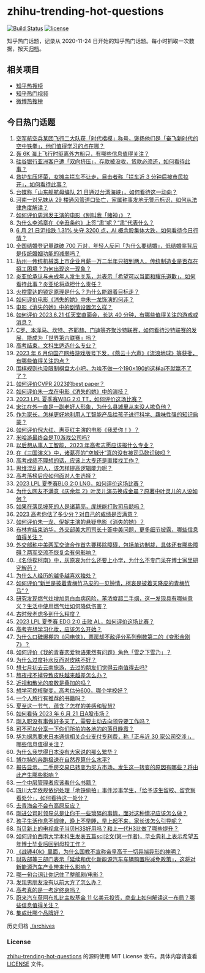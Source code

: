 # zhihu-trending-hot-questions

[![Build Status](https://github.com/justjavac/zhihu-trending-hot-questions/workflows/ci/badge.svg?branch=master)](https://github.com/justjavac/zhihu-trending-hot-questions/actions)
[![license](https://img.shields.io/github/license/justjavac/zhihu-trending-hot-questions)](https://github.com/justjavac/zhihu-trending-hot-questions/blob/master/LICENSE)

知乎热门话题，记录从 2020-11-24
日开始的知乎热门话题。每小时抓取一次数据，按天[归档](./archives)。

## 相关项目

- [知乎热搜榜](https://github.com/justjavac/zhihu-trending-top-search)
- [知乎热门视频](https://github.com/justjavac/zhihu-trending-hot-video)
- [微博热搜榜](https://github.com/justjavac/weibo-trending-hot-search)

## 今日热门话题

<!-- BEGIN -->
<!-- 最后更新时间 Thu Jun 22 2023 07:10:37 GMT+0800 (China Standard Time) -->

1. [空军航空兵某团飞行二大队获「时代楷模」称号，褒扬他们是「奋飞新时代的空中铁拳」，他们值得学习的点在哪？](https://www.zhihu.com/question/607609756)
1. [轰 6K 海上飞行时驱离外方船只，有哪些信息值得关注？](https://www.zhihu.com/question/607773769)
1. [硅谷银行亚洲客户遭「双向挤压」，存款被没收，贷款必须还，如何看待此事？](https://www.zhihu.com/question/607811714)
1. [救护车压坏菜，女摊主拦车不让走，目击者称「拦车近 3 分钟后被市民拉开」，如何看待此事？](https://www.zhihu.com/question/607601229)
1. [台媒称「山东舰航母编队 21 日通过台湾海峡」，如何看待这一动向？](https://www.zhihu.com/question/607809103)
1. [河南一对兄妹从 29 楼通风管道口坠亡，家属称事发地无警示标识，如何从法律角度解读？](https://www.zhihu.com/question/607786666)
1. [如何评价周润发主演的电影《别叫我「赌神」》？](https://www.zhihu.com/question/607437807)
1. [为什么李鸿章在《辛丑条约》上签“肃”呢？“肃”代表什么？](https://www.zhihu.com/question/606492887)
1. [6 月 21 日沪指跌 1.31% 失守 3200 点，AI 概念股集体大跌，如何看待今日行情？](https://www.zhihu.com/question/607781796)
1. [全国结婚登记量跌破 700 万对，年轻人反问「为什么要结婚」，低结婚率背后是传统婚姻功能的减弱吗？](https://www.zhihu.com/question/607794507)
1. [杭州一传统机械类上市企业月薪一万二半年只招到两人，传统制造业是否存在招工困境？为何出现这一现象？](https://www.zhihu.com/question/607607659)
1. [炎亚纶承认与未成年人发生关系，并表示「希望可以当面和耀乐道歉」，如何看待此事？炎亚纶将承担什么责任？](https://www.zhihu.com/question/607744350)
1. [火控雷达的锁定原理是什么？为什么能跟着目标走？](https://www.zhihu.com/question/268885907)
1. [如何评价电影《消失的她》中朱一龙饰演的何非？](https://www.zhihu.com/question/607263386)
1. [电影《消失的她》中的剧情设置怎么样？](https://www.zhihu.com/question/572197325)
1. [如何评价 2023.6.21 任天堂直面会，长达 40 分钟，有哪些值得关注的游戏或消息？](https://www.zhihu.com/question/607811262)
1. [C罗、本泽马、坎特、齐耶赫、门迪等齐聚沙特联赛，如何看待沙特联赛的发展，能成为「世界第六联赛」吗？](https://www.zhihu.com/question/607841857)
1. [高考结束，文科生适选什么专业？](https://www.zhihu.com/question/606371023)
1. [2023 年 6 月份国产网络游戏版号下发，《燕云十六声》《流浪地球》等获批，有哪些值得关注的点？](https://www.zhihu.com/question/607865579)
1. [围棋规则也没限制棋盘大小吧，为啥不做一个190×190的这样ai不就赢不了了？](https://www.zhihu.com/question/607265632)
1. [如何评价CVPR 2023的best paper？](https://www.zhihu.com/question/607381076)
1. [如何评价朱一龙在电影《消失的她》中的演技？](https://www.zhihu.com/question/607660063)
1. [2023 LPL 夏季赛WBG 2:0 TT，如何评价这场比赛？](https://www.zhihu.com/question/607832832)
1. [宋江在外一直是一副老好人形象，为什么县城里从来没人欺负他？](https://www.zhihu.com/question/593444610)
1. [作为家长，怎样更好地利用人工智能产品给孩子进行科学、趣味性强的知识启蒙？](https://www.zhihu.com/question/606792869)
1. [如何评价倪大红、惠英红主演的电影《我爱你！》？](https://www.zhihu.com/question/603875310)
1. [米哈游最终会是T0游戏公司吗?](https://www.zhihu.com/question/585107694)
1. [以后想从事人工智能，2023 年高考志愿应该报什么专业？](https://www.zhihu.com/question/604842869)
1. [在《三国演义》中，诸葛亮的“空城计”真的没有被司马懿识破吗？](https://www.zhihu.com/question/604680603)
1. [高考成绩不理想的话，应该上大专还是直接找工作？](https://www.zhihu.com/question/607743238)
1. [思维混乱的人，该怎样提高逻辑能力呢？](https://www.zhihu.com/question/606998183)
1. [高考落榜后应如何面对人生选择？](https://www.zhihu.com/question/607807852)
1. [2023 LPL 夏季赛BLG 2:0 LNG，如何评价这场比赛？](https://www.zhihu.com/question/607854309)
1. [为什么网友不满意《庆余年 2》叶灵儿演员换成金晨？原著中叶灵儿的人设如何？](https://www.zhihu.com/question/607597903)
1. [如果在落凤坡死的人是诸葛亮，庞统能打败司马懿吗？](https://www.zhihu.com/question/606962512)
1. [2023 高考你估了多少分？对自己的成绩是否满意？](https://www.zhihu.com/question/606554020)
1. [如何评价朱一龙、倪妮主演的悬疑电影《消失的她》？](https://www.zhihu.com/question/607263125)
1. [布林肯结束访华，外交部美大司司长十答中美问题，更多细节披露，哪些信息值得关注？](https://www.zhihu.com/question/607816687)
1. [外交部称中美两军交流合作首先要移除障碍，包括单边制裁，具体还有哪些障碍？两军交流不恢复会有何影响？](https://www.zhihu.com/question/607825029)
1. [《名侦探柯南》中，灰原哀为什么还要上小学，为什么不专门呆在博士家里研究解药？](https://www.zhihu.com/question/580499306)
1. [为什么人经历的越多越喜欢独处？](https://www.zhihu.com/question/597884145)
1. [如何评价“新兰是披着青梅竹马皮的一见钟情，柯哀是披着天降皮的青梅竹马”？](https://www.zhihu.com/question/607563784)
1. [研究发现燃气灶增加患白血病风险，苯浓度超二手烟，这一发现具有哪些意义？生活中使用燃气灶如何降低伤害？](https://www.zhihu.com/question/607771756)
1. [古时候老虎多到什么程度？](https://www.zhihu.com/question/284091530)
1. [2023 LPL 夏季赛 EDG 2:0 击败 AL，如何评价这场比赛？](https://www.zhihu.com/question/607809558)
1. [高考完想学习化妆，应该怎么开始？](https://www.zhihu.com/question/606636321)
1. [为什么口碑爆棚的《闪电侠》，票房却不敌评分系列倒数第二的《变形金刚 7》？](https://www.zhihu.com/question/607423261)
1. [如何评价《我的青春恋爱物语果然有问题》角色「雪之下雪乃」？](https://www.zhihu.com/question/25404348)
1. [为什么过度补水反而对皮肤不好？](https://www.zhihu.com/question/606105231)
1. [想七月初去云南旅游，去过的朋友们觉得云南值得去吗?](https://www.zhihu.com/question/605464438)
1. [熬夜戒不掉导致皮肤越来越差怎么办？](https://www.zhihu.com/question/604340589)
1. [近视和散光的度数是叠加的吗？](https://www.zhihu.com/question/345269013)
1. [想学可控核聚变，高考估分600，哪个学校好？](https://www.zhihu.com/question/607295338)
1. [一个人旅行有推荐的书籍吗？](https://www.zhihu.com/question/602423686)
1. [夏至这一节气，蕴含了怎样的美感和智慧?](https://www.zhihu.com/question/607799333)
1. [如何看待 2023 年 6 月 21 日A股市场？](https://www.zhihu.com/question/607690497)
1. [刚入职没有事做好多天了，需要主动去向领导要工作吗？](https://www.zhihu.com/question/448885746)
1. [可不可以分享一下你们所拍的各地的的落日晚霞？](https://www.zhihu.com/question/604607607)
1. [华为据悉要求日本通信相关企业支付专利费，称「正与近 30 家公司交涉」，哪些信息值得关注？](https://www.zhihu.com/question/607422132)
1. [为什么我觉得日本没有大家说的那么繁华？](https://www.zhihu.com/question/599520936)
1. [博尔特的奔跑极速在自然界算什么水平?](https://www.zhihu.com/question/596905124)
1. [报告显示，二手房交易已转变为买方市场，发生这一转变的原因有哪些？将由此产生哪些影响？](https://www.zhihu.com/question/607774367)
1. [一个中层管理者应该看什么书籍？](https://www.zhihu.com/question/483677374)
1. [四川大学依规依纪处理「地铁偷拍」事件涉事学生，「给予该生留校、留党察看处分」，如何看待这一处分？](https://www.zhihu.com/question/607827303)
1. [去青海会不会有高原反应？](https://www.zhihu.com/question/603923072)
1. [刚进公司时领导总是让你干一些琐碎的事情，面对这种情况应该怎么做？](https://www.zhihu.com/question/607356698)
1. [孩子生活作息不规律，晚上不早睡，早上起不来，家长该怎么引导呢？](https://www.zhihu.com/question/589459395)
1. [当贝新上的电视盒子当贝H3S好用吗？和上一代H3比做了哪些提升？](https://www.zhihu.com/question/602050126)
1. [如何评价西南大学本科生发表五篇sci论文(第一作者)，毕业典礼上表示希望五年博士毕业后回到母校工作？](https://www.zhihu.com/question/607703486)
1. [《战锤40k》里面，为什么国教不宣称帝皇高于一切异端异形的神明？](https://www.zhihu.com/question/606516171)
1. [财政部等三部门表示「延续和优化新能源汽车车辆购置税减免政策」，这将对新能源汽车产业带来什么影响？](https://www.zhihu.com/question/607784960)
1. [哪一句台词让你记住了整部剧/电影？](https://www.zhihu.com/question/596285557)
1. [发现男朋友没有以前大方了怎么办？](https://www.zhihu.com/question/607299763)
1. [高考真的是一考定终身吗？](https://www.zhihu.com/question/599391218)
1. [蔚来汽车获阿布扎比主权基金 11 亿美元投资，商业上如何解读这一布局？哪些信息值得关注？](https://www.zhihu.com/question/607716316)
1. [集成灶哪个品牌好？](https://www.zhihu.com/question/353578544)

<!-- END -->

历史归档 [./archives](./archives)

### License

[zhihu-trending-hot-questions](https://github.com/justjavac/zhihu-trending-hot-questions)
的源码使用 MIT License 发布。具体内容请查看 [LICENSE](./LICENSE) 文件。
